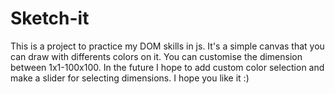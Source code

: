 # Sketch-it
This is a project to practice my DOM skills in js. It's a simple canvas that you can draw with differents colors on it. You can customise the dimension between 1x1-100x100. In the future I hope to add custom color selection and make a slider for selecting dimensions. I hope you like it :)